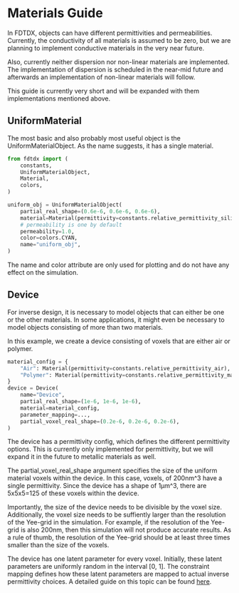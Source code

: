 # Materials Guide

In FDTDX, objects can have different permittivities and permeabilities. Currently, the conductivity of all materials is assumed to be zero, but we are planning to implement conductive materials in the very near future.

Also, currently neither dispersion nor non-linear materials are implemented. The implementation of dispersion is scheduled in the near-mid future and afterwards an implementation of non-linear materials will follow.

This guide is currently very short and will be expanded with them implementations mentioned above.

## UniformMaterial
The most basic and also probably most useful object is the UniformMaterialObject. As the name suggests, it has a single material.
```python
from fdtdx import (
    constants,
    UniformMaterialObject,
    Material,
    colors,
)

uniform_obj = UniformMaterialObject(
    partial_real_shape=(0.6e-6, 0.6e-6, 0.6e-6),
    material=Material(permittivity=constants.relative_permittivity_silica),
    # permeability is one by default
    permeability=1.0,
    color=colors.CYAN,
    name="uniform_obj",
)
```
The name and color attribute are only used for plotting and do not have any effect on the simulation.

## Device
For inverse design, it is necessary to model objects that can either be one or the other materials. In some applications, it might even be necessary to model objects consisting of more than two materials.

In this example, we create a device consisting of voxels that are either air or polymer.
```python
material_config = {
    "Air": Material(permittivity=constants.relative_permittivity_air),
    "Polymer": Material(permittivity=constants.relative_permittivity_ma_N_1400_series),
}
device = Device(
    name="Device",
    partial_real_shape=(1e-6, 1e-6, 1e-6),
    material=material_config,
    parameter_mapping=...,
    partial_voxel_real_shape=(0.2e-6, 0.2e-6, 0.2e-6),
)
```
The device has a permittivity config, which defines the different permittivity options. This is currently only implemented for permittivity, but we will expand it in the future to metallic materials as well. 

The partial_voxel_real_shape argument specifies the size of the uniform material voxels within the device. In this case, voxels, of 200nm^3 have a single permittivity. Since the device has a shape of 1µm^3, there are 5x5x5=125 of these voxels within the device. 

Importantly, the size of the device needs to be divisible by the voxel size. Additionally, the voxel size needs to be suffiently larger than the resolution of the Yee-grid in the simulation. For example, if the resolution of the Yee-grid is also 200nm, then this simulation will not produce accurate results. As a rule of thumb, the resolution of the Yee-grid should be at least three times smaller than the size of the voxels.

The device has one latent parameter for every voxel. Initially, these latent parameters are uniformly random in the interval [0, 1]. The constraint mapping defines how these latent parameters are mapped to actual inverse permittivity choices. A detailed guide on this topic can be found [here](./parameter_mapping.md).
